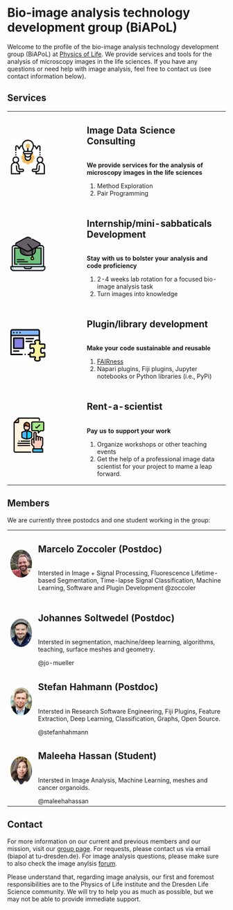 # Bio-image analysis technology development group (BiAPoL)

Welcome to the profile of the bio-image analysis technology development group (BiAPoL) at [Physics of Life](https://physics-of-life.tu-dresden.de/). We provide services and tools for the analysis of microscopy images in the life sciences. If you have any questions or need help with image analysis, feel free to contact us (see contact information below).


## Services

| | |
|---|---|
| <img src="./images/consultation.png" alt="Consultation" style="width:50%">  | <p> <h2>**Image Data Science Consulting** </h2> <br> **We provide services for the analysis of microscopy images in the life sciences** <ol> <li>Method Exploration</li> <li>Pair Programming</li> </ol> <p>|
| <img src="./images/internship.png" alt="Consultation" style="width:50%"> | <p> <h2>**Internship/mini-sabbaticals Development** </h2> <br> **Stay with us to bolster your analysis and code proficiency** <ol> <li>2-4 weeks lab rotation for a focused bio-image analysis task</li> <li>Turn images into knowledge </li> </ol> <p>|
| <img src="./images/plugin.png" alt="Consultation" style="width:50%"> | <p> <h2>**Plugin/library development** </h2> <br> **Make your code sustainable and reusable** <ol> <li>[FAIRness](https://www.go-fair.org/fair-principles/)</li> <li>Napari plugins, Fiji plugins, Jupyter notebooks or Python libraries (i.e., PyPi)</li> </ol> <p>|
| <img src="./images/rent.png" alt="Consultation" style="width:50%"> | <p> <h2>**Rent-a-scientist** </h2> <br> **Pay us to support your work** <ol> <li>Organize workshops or other teaching events</li> <li>Get the help of a professional image data scientist for your project to mame a leap forward.</li> </ol> <p>|

## Members

We are currently three postodcs and one student working in the group:

| | |
|---|---|
| ![image](./images/marcelo_cropped.png) | <p> <h2>**Marcelo Zoccoler** (Postdoc) </h2> <br> Intersted in Image + Signal Processing, Fluorescence Lifetime-based Segmentation, Time-lapse Signal Classification, Machine Learning, Software and Plugin Development @zoccoler </p>|
| ![image](./images/johannes_cropped.png) | <p> <h2>**Johannes Soltwedel** (Postdoc) </h2> <br> Intersted in segmentation, machine/deep learning, algorithms, teaching, surface meshes and geometry. </p> @jo-mueller|
| ![image](./images/stefan_cropped.png) | <p> <h2>**Stefan Hahmann** (Postdoc) </h2> <br> Intersted in Research Software Engineering, Fiji Plugins, Feature Extraction, Deep Learning, Classification, Graphs, Open Source. </p> @stefanhahmann|
| ![image](./images/maleeha_cropped.png) | <p> <h2>**Maleeha Hassan** (Student) </h2> <br> Intersted in Image Analysis, Machine Learning, meshes and cancer organoids. </p> @maleehahassan|

## Contact

For more information on our current and previous members and our mission, visit our [group page](https://physics-of-life.tu-dresden.de/). For requests, please contact us via email (biapol at tu-dresden.de). For image analysis questions, please make sure to also check the image anylsis [forum](https://forum.image.sc/).

Please understand that, regarding image analysis, our first and foremost responsibilities are to the Physics of Life institute and the Dresden Life Science community. We will try to help you as much as possible, but we may not be able to provide immediate support.